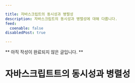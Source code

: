 ```yaml
---

title: 자바스크립트의 동시성과 병렬성
description: 자바스크립트의 동시성과 병렬성에 대해 다룹니다.
feed:
  coenable: false
disabledPost: true

---
```


** 아직 작성이 완료되지 않은 글입니다. **

# 자바스크립트트의 동시성과 병렬성